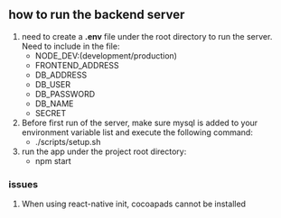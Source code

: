 ## how to run the backend server
1. need to create a **.env** file under the root directory to run the server. Need to include in the file: 
   * NODE_DEV:(development/production)
   * FRONTEND_ADDRESS
   * DB_ADDRESS
   * DB_USER
   * DB_PASSWORD
   * DB_NAME
   * SECRET
2. Before first run of the server, make sure mysql is added to your environment variable list and execute the following command: 
   * ./scripts/setup.sh
3. run the app under the project root directory: 
   * npm start

### issues
1. When using react-native init, cocoapads cannot be installed
<!-- 
### workarounds
1. If `react-native run-android` failed initial run:
  1. go to `[project folder]\android\gradle\wrapper\gradle-wrapper.properties` and change `distributionUrl` to `//services.gradle.org/distributions/gradle-6.3-all.zip` 
  2. go to `[project folder]\android` and run `./gradlew` -->